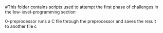 #This folder contains scripts used to attempt the first phase of challenges in the low-level-programming section

0-preprocessor runs a C file through the preprocessor and saves the result to another file c
